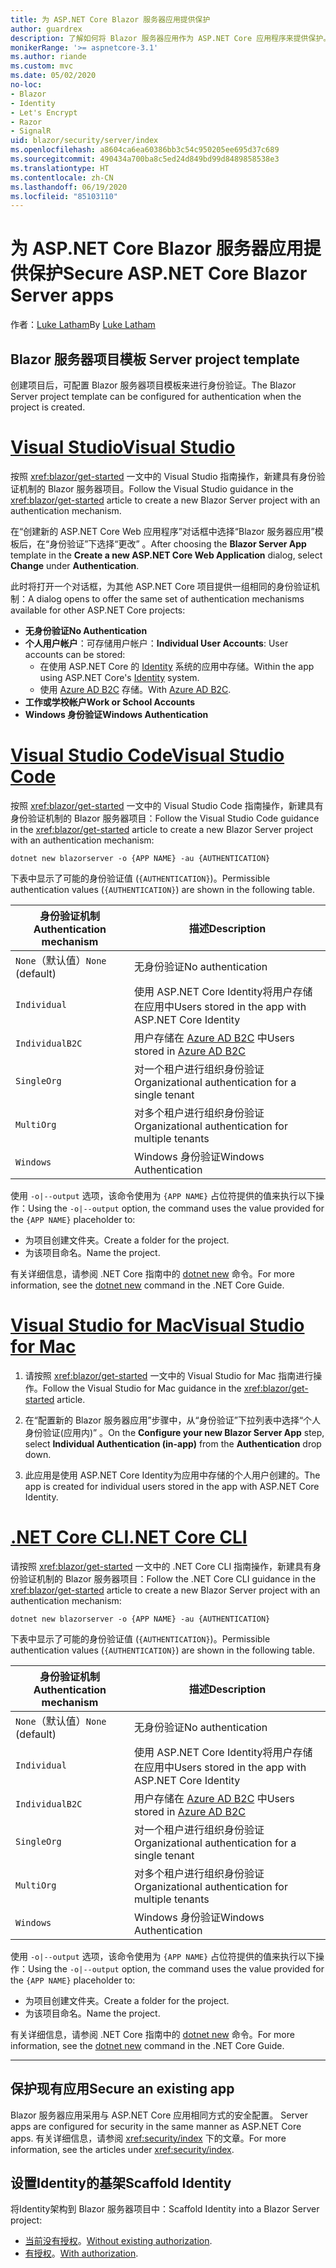 ```yaml
---
title: 为 ASP.NET Core Blazor 服务器应用提供保护
author: guardrex
description: 了解如何将 Blazor 服务器应用作为 ASP.NET Core 应用程序来提供保护。
monikerRange: '>= aspnetcore-3.1'
ms.author: riande
ms.custom: mvc
ms.date: 05/02/2020
no-loc:
- Blazor
- Identity
- Let's Encrypt
- Razor
- SignalR
uid: blazor/security/server/index
ms.openlocfilehash: a8604ca6ea60386bb3c54c950205ee695d37c689
ms.sourcegitcommit: 490434a700ba8c5ed24d849bd99d8489858538e3
ms.translationtype: HT
ms.contentlocale: zh-CN
ms.lasthandoff: 06/19/2020
ms.locfileid: "85103110"
---
```

# <a name="secure-aspnet-core-blazor-server-apps"></a><span data-ttu-id="4c20a-103">为 ASP.NET Core Blazor 服务器应用提供保护</span><span class="sxs-lookup"><span data-stu-id="4c20a-103">Secure ASP.NET Core Blazor Server apps</span></span>

<span data-ttu-id="4c20a-104">作者：[Luke Latham](https://github.com/guardrex)</span><span class="sxs-lookup"><span data-stu-id="4c20a-104">By [Luke Latham](https://github.com/guardrex)</span></span>

## <a name="blazor-server-project-template"></a>Blazor<span data-ttu-id="4c20a-105"> 服务器项目模板</span><span class="sxs-lookup"><span data-stu-id="4c20a-105"> Server project template</span></span>

<span data-ttu-id="4c20a-106">创建项目后，可配置 Blazor 服务器项目模板来进行身份验证。</span><span class="sxs-lookup"><span data-stu-id="4c20a-106">The Blazor Server project template can be configured for authentication when the project is created.</span></span>

# <a name="visual-studio"></a>[<span data-ttu-id="4c20a-107">Visual Studio</span><span class="sxs-lookup"><span data-stu-id="4c20a-107">Visual Studio</span></span>](#tab/visual-studio)

<span data-ttu-id="4c20a-108">按照 <xref:blazor/get-started> 一文中的 Visual Studio 指南操作，新建具有身份验证机制的 Blazor 服务器项目。</span><span class="sxs-lookup"><span data-stu-id="4c20a-108">Follow the Visual Studio guidance in the <xref:blazor/get-started> article to create a new Blazor Server project with an authentication mechanism.</span></span>

<span data-ttu-id="4c20a-109">在“创建新的 ASP.NET Core Web 应用程序”对话框中选择“Blazor 服务器应用”模板后，在“身份验证”下选择“更改”   。</span><span class="sxs-lookup"><span data-stu-id="4c20a-109">After choosing the **Blazor Server App** template in the **Create a new ASP.NET Core Web Application** dialog, select **Change** under **Authentication**.</span></span>

<span data-ttu-id="4c20a-110">此时将打开一个对话框，为其他 ASP.NET Core 项目提供一组相同的身份验证机制：</span><span class="sxs-lookup"><span data-stu-id="4c20a-110">A dialog opens to offer the same set of authentication mechanisms available for other ASP.NET Core projects:</span></span>

* <span data-ttu-id="4c20a-111">**无身份验证**</span><span class="sxs-lookup"><span data-stu-id="4c20a-111">**No Authentication**</span></span>
* <span data-ttu-id="4c20a-112">**个人用户帐户**：可存储用户帐户：</span><span class="sxs-lookup"><span data-stu-id="4c20a-112">**Individual User Accounts**: User accounts can be stored:</span></span>
  * <span data-ttu-id="4c20a-113">在使用 ASP.NET Core 的 [Identity](xref:security/authentication/identity) 系统的应用中存储。</span><span class="sxs-lookup"><span data-stu-id="4c20a-113">Within the app using ASP.NET Core's [Identity](xref:security/authentication/identity) system.</span></span>
  * <span data-ttu-id="4c20a-114">使用 [Azure AD B2C](xref:security/authentication/azure-ad-b2c) 存储。</span><span class="sxs-lookup"><span data-stu-id="4c20a-114">With [Azure AD B2C](xref:security/authentication/azure-ad-b2c).</span></span>
* <span data-ttu-id="4c20a-115">**工作或学校帐户**</span><span class="sxs-lookup"><span data-stu-id="4c20a-115">**Work or School Accounts**</span></span>
* <span data-ttu-id="4c20a-116">**Windows 身份验证**</span><span class="sxs-lookup"><span data-stu-id="4c20a-116">**Windows Authentication**</span></span>

# <a name="visual-studio-code"></a>[<span data-ttu-id="4c20a-117">Visual Studio Code</span><span class="sxs-lookup"><span data-stu-id="4c20a-117">Visual Studio Code</span></span>](#tab/visual-studio-code)

<span data-ttu-id="4c20a-118">按照 <xref:blazor/get-started> 一文中的 Visual Studio Code 指南操作，新建具有身份验证机制的 Blazor 服务器项目：</span><span class="sxs-lookup"><span data-stu-id="4c20a-118">Follow the Visual Studio Code guidance in the <xref:blazor/get-started> article to create a new Blazor Server project with an authentication mechanism:</span></span>

```dotnetcli
dotnet new blazorserver -o {APP NAME} -au {AUTHENTICATION}
```

<span data-ttu-id="4c20a-119">下表中显示了可能的身份验证值 (`{AUTHENTICATION}`)。</span><span class="sxs-lookup"><span data-stu-id="4c20a-119">Permissible authentication values (`{AUTHENTICATION}`) are shown in the following table.</span></span>

| <span data-ttu-id="4c20a-120">身份验证机制</span><span class="sxs-lookup"><span data-stu-id="4c20a-120">Authentication mechanism</span></span> | <span data-ttu-id="4c20a-121">描述</span><span class="sxs-lookup"><span data-stu-id="4c20a-121">Description</span></span> |
| ------------------------ | ----------- |
| <span data-ttu-id="4c20a-122">`None`（默认值）</span><span class="sxs-lookup"><span data-stu-id="4c20a-122">`None` (default)</span></span>         | <span data-ttu-id="4c20a-123">无身份验证</span><span class="sxs-lookup"><span data-stu-id="4c20a-123">No authentication</span></span> |
| `Individual`             | <span data-ttu-id="4c20a-124">使用 ASP.NET Core Identity将用户存储在应用中</span><span class="sxs-lookup"><span data-stu-id="4c20a-124">Users stored in the app with ASP.NET Core Identity</span></span> |
| `IndividualB2C`          | <span data-ttu-id="4c20a-125">用户存储在 [Azure AD B2C](xref:security/authentication/azure-ad-b2c) 中</span><span class="sxs-lookup"><span data-stu-id="4c20a-125">Users stored in [Azure AD B2C](xref:security/authentication/azure-ad-b2c)</span></span> |
| `SingleOrg`              | <span data-ttu-id="4c20a-126">对一个租户进行组织身份验证</span><span class="sxs-lookup"><span data-stu-id="4c20a-126">Organizational authentication for a single tenant</span></span> |
| `MultiOrg`               | <span data-ttu-id="4c20a-127">对多个租户进行组织身份验证</span><span class="sxs-lookup"><span data-stu-id="4c20a-127">Organizational authentication for multiple tenants</span></span> |
| `Windows`                | <span data-ttu-id="4c20a-128">Windows 身份验证</span><span class="sxs-lookup"><span data-stu-id="4c20a-128">Windows Authentication</span></span> |

<span data-ttu-id="4c20a-129">使用 `-o|--output` 选项，该命令使用为 `{APP NAME}` 占位符提供的值来执行以下操作：</span><span class="sxs-lookup"><span data-stu-id="4c20a-129">Using the `-o|--output` option, the command uses the value provided for the `{APP NAME}` placeholder to:</span></span>

* <span data-ttu-id="4c20a-130">为项目创建文件夹。</span><span class="sxs-lookup"><span data-stu-id="4c20a-130">Create a folder for the project.</span></span>
* <span data-ttu-id="4c20a-131">为该项目命名。</span><span class="sxs-lookup"><span data-stu-id="4c20a-131">Name the project.</span></span>

<span data-ttu-id="4c20a-132">有关详细信息，请参阅 .NET Core 指南中的 [dotnet new](/dotnet/core/tools/dotnet-new) 命令。</span><span class="sxs-lookup"><span data-stu-id="4c20a-132">For more information, see the [dotnet new](/dotnet/core/tools/dotnet-new) command in the .NET Core Guide.</span></span>

# <a name="visual-studio-for-mac"></a>[<span data-ttu-id="4c20a-133">Visual Studio for Mac</span><span class="sxs-lookup"><span data-stu-id="4c20a-133">Visual Studio for Mac</span></span>](#tab/visual-studio-mac)

1. <span data-ttu-id="4c20a-134">请按照 <xref:blazor/get-started> 一文中的 Visual Studio for Mac 指南进行操作。</span><span class="sxs-lookup"><span data-stu-id="4c20a-134">Follow the Visual Studio for Mac guidance in the <xref:blazor/get-started> article.</span></span>

1. <span data-ttu-id="4c20a-135">在“配置新的 Blazor 服务器应用”步骤中，从“身份验证”下拉列表中选择“个人身份验证(应用内)”  。</span><span class="sxs-lookup"><span data-stu-id="4c20a-135">On the **Configure your new Blazor Server App** step, select **Individual Authentication (in-app)** from the **Authentication** drop down.</span></span>

1. <span data-ttu-id="4c20a-136">此应用是使用 ASP.NET Core Identity为应用中存储的个人用户创建的。</span><span class="sxs-lookup"><span data-stu-id="4c20a-136">The app is created for individual users stored in the app with ASP.NET Core Identity.</span></span>

# <a name="net-core-cli"></a>[<span data-ttu-id="4c20a-137">.NET Core CLI</span><span class="sxs-lookup"><span data-stu-id="4c20a-137">.NET Core CLI</span></span>](#tab/netcore-cli/)

<span data-ttu-id="4c20a-138">请按照 <xref:blazor/get-started> 一文中的 .NET Core CLI 指南操作，新建具有身份验证机制的 Blazor 服务器项目：</span><span class="sxs-lookup"><span data-stu-id="4c20a-138">Follow the .NET Core CLI guidance in the <xref:blazor/get-started> article to create a new Blazor Server project with an authentication mechanism:</span></span>

```dotnetcli
dotnet new blazorserver -o {APP NAME} -au {AUTHENTICATION}
```

<span data-ttu-id="4c20a-139">下表中显示了可能的身份验证值 (`{AUTHENTICATION}`)。</span><span class="sxs-lookup"><span data-stu-id="4c20a-139">Permissible authentication values (`{AUTHENTICATION}`) are shown in the following table.</span></span>

| <span data-ttu-id="4c20a-140">身份验证机制</span><span class="sxs-lookup"><span data-stu-id="4c20a-140">Authentication mechanism</span></span> | <span data-ttu-id="4c20a-141">描述</span><span class="sxs-lookup"><span data-stu-id="4c20a-141">Description</span></span> |
| ------------------------ | ----------- |
| <span data-ttu-id="4c20a-142">`None`（默认值）</span><span class="sxs-lookup"><span data-stu-id="4c20a-142">`None` (default)</span></span>         | <span data-ttu-id="4c20a-143">无身份验证</span><span class="sxs-lookup"><span data-stu-id="4c20a-143">No authentication</span></span> |
| `Individual`             | <span data-ttu-id="4c20a-144">使用 ASP.NET Core Identity将用户存储在应用中</span><span class="sxs-lookup"><span data-stu-id="4c20a-144">Users stored in the app with ASP.NET Core Identity</span></span> |
| `IndividualB2C`          | <span data-ttu-id="4c20a-145">用户存储在 [Azure AD B2C](xref:security/authentication/azure-ad-b2c) 中</span><span class="sxs-lookup"><span data-stu-id="4c20a-145">Users stored in [Azure AD B2C](xref:security/authentication/azure-ad-b2c)</span></span> |
| `SingleOrg`              | <span data-ttu-id="4c20a-146">对一个租户进行组织身份验证</span><span class="sxs-lookup"><span data-stu-id="4c20a-146">Organizational authentication for a single tenant</span></span> |
| `MultiOrg`               | <span data-ttu-id="4c20a-147">对多个租户进行组织身份验证</span><span class="sxs-lookup"><span data-stu-id="4c20a-147">Organizational authentication for multiple tenants</span></span> |
| `Windows`                | <span data-ttu-id="4c20a-148">Windows 身份验证</span><span class="sxs-lookup"><span data-stu-id="4c20a-148">Windows Authentication</span></span> |

<span data-ttu-id="4c20a-149">使用 `-o|--output` 选项，该命令使用为 `{APP NAME}` 占位符提供的值来执行以下操作：</span><span class="sxs-lookup"><span data-stu-id="4c20a-149">Using the `-o|--output` option, the command uses the value provided for the `{APP NAME}` placeholder to:</span></span>

* <span data-ttu-id="4c20a-150">为项目创建文件夹。</span><span class="sxs-lookup"><span data-stu-id="4c20a-150">Create a folder for the project.</span></span>
* <span data-ttu-id="4c20a-151">为该项目命名。</span><span class="sxs-lookup"><span data-stu-id="4c20a-151">Name the project.</span></span>

<span data-ttu-id="4c20a-152">有关详细信息，请参阅 .NET Core 指南中的 [dotnet new](/dotnet/core/tools/dotnet-new) 命令。</span><span class="sxs-lookup"><span data-stu-id="4c20a-152">For more information, see the [dotnet new](/dotnet/core/tools/dotnet-new) command in the .NET Core Guide.</span></span>

---

## <a name="secure-an-existing-app"></a><span data-ttu-id="4c20a-153">保护现有应用</span><span class="sxs-lookup"><span data-stu-id="4c20a-153">Secure an existing app</span></span>

Blazor<span data-ttu-id="4c20a-154"> 服务器应用采用与 ASP.NET Core 应用相同方式的安全配置。</span><span class="sxs-lookup"><span data-stu-id="4c20a-154"> Server apps are configured for security in the same manner as ASP.NET Core apps.</span></span> <span data-ttu-id="4c20a-155">有关详细信息，请参阅 <xref:security/index> 下的文章。</span><span class="sxs-lookup"><span data-stu-id="4c20a-155">For more information, see the articles under <xref:security/index>.</span></span>

## <a name="scaffold-identity"></a><span data-ttu-id="4c20a-156">设置Identity的基架</span><span class="sxs-lookup"><span data-stu-id="4c20a-156">Scaffold Identity</span></span>

<span data-ttu-id="4c20a-157">将Identity架构到 Blazor 服务器项目中：</span><span class="sxs-lookup"><span data-stu-id="4c20a-157">Scaffold Identity into a Blazor Server project:</span></span>

* <span data-ttu-id="4c20a-158">[当前没有授权](xref:security/authentication/scaffold-identity#scaffold-identity-into-a-blazor-server-project-without-existing-authorization)。</span><span class="sxs-lookup"><span data-stu-id="4c20a-158">[Without existing authorization](xref:security/authentication/scaffold-identity#scaffold-identity-into-a-blazor-server-project-without-existing-authorization).</span></span>
* <span data-ttu-id="4c20a-159">[有授权](xref:security/authentication/scaffold-identity#scaffold-identity-into-a-blazor-server-project-with-authorization)。</span><span class="sxs-lookup"><span data-stu-id="4c20a-159">[With authorization](xref:security/authentication/scaffold-identity#scaffold-identity-into-a-blazor-server-project-with-authorization).</span></span>
